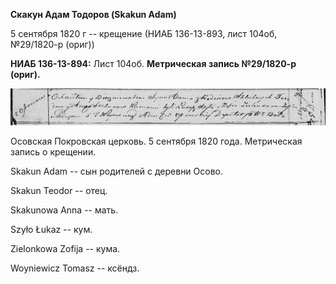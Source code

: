 **Скакун Адам Тодоров (Skakun Adam)**

5 сентября 1820 г -- крещение (НИАБ 136-13-893, лист 104об, №29/1820-р
(ориг))

**НИАБ 136-13-894:** Лист 104об. **Метрическая запись №29/1820-р
(ориг).**

![](./media/9c949cd35d64e4c0852c3277d72bc44aa8e82bdd.png)

Осовская Покровская церковь. 5 сентября 1820 года. Метрическая запись о
крещении.

Skakun Adam -- сын родителей с деревни Осовo.

Skakun Teodor -- отец.

Skakunowa Anna -- мать.

Szyło Łukaz -- кум.

Zielonkowa Zofija -- кума.

Woyniewicz Tomasz -- ксёндз.
